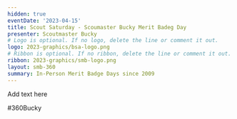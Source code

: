 ```yaml
---
hidden: true
eventDate: '2023-04-15'
title: Scout Saturday - Scoumaster Bucky Merit Badeg Day
presenter: Scoutmaster Bucky
# Logo is optional. If no logo, delete the line or comment it out.
logo: 2023-graphics/bsa-logo.png
# Ribbon is optional. If no ribbon, delete the line or comment it out.
ribbon: 2023-graphics/smb-logo.png
layout: smb-360
summary: In-Person Merit Badge Days since 2009
---
```


Add text here

#360Bucky


